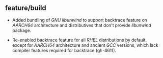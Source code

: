 ## feature/build

* Added bundling of _GNU libunwind_ to support backtrace feature on
  _AARCH64_ architecture and distributives that don't provide _libunwind_
  package.
  
* Re-enabled backtrace feature for all _RHEL_ distributions by default, except
  for _AARCH64_ architecture and ancient _GCC_ versions, which lack compiler
  features required for backtrace (gh-4611).
